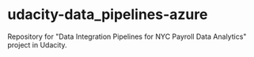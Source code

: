 # udacity-data_pipelines-azure
Repository for "Data Integration Pipelines for NYC Payroll Data Analytics" project in Udacity.
